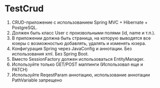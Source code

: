 # TestCrud
1. CRUD-приложение с использованием Spring MVC + Hibernate + PostgreSQL.
2. Должен быть класс User с произвольными полями (id, name и т.п.).
3. В приложении должна быть страница, на которую выводятся все юзеры с возможностью добавлять, удалять и изменять юзера.
4. Конфигурация Spring через JavaConfig и аннотации. Без использования xml. Без Spring Boot.
5. Вместо SessionFactory должен использоваться EntityManager.
6. Используйте только GET/POST маппинги (Использовал еще и PATCH)
7. Используйте ReqestParam аннотацию, использование аннотации PathVariable запрещено
